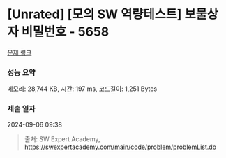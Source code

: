 # [Unrated] [모의 SW 역량테스트] 보물상자 비밀번호 - 5658 

[문제 링크](https://swexpertacademy.com/main/code/problem/problemDetail.do?contestProbId=AWXRUN9KfZ8DFAUo) 

### 성능 요약

메모리: 28,744 KB, 시간: 197 ms, 코드길이: 1,251 Bytes

### 제출 일자

2024-09-06 09:38



> 출처: SW Expert Academy, https://swexpertacademy.com/main/code/problem/problemList.do